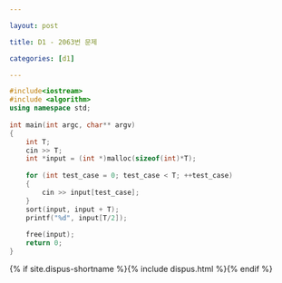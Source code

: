 ```yaml
---

layout: post

title: D1 - 2063번 문제

categories: [d1]

---
```


~~~cpp
#include<iostream>
#include <algorithm>
using namespace std;
 
int main(int argc, char** argv)
{
    int T;
    cin >> T;
    int *input = (int *)malloc(sizeof(int)*T);
 
    for (int test_case = 0; test_case < T; ++test_case)
    {
        cin >> input[test_case];
    }
    sort(input, input + T);
    printf("%d", input[T/2]);
 
    free(input);
    return 0;
}
~~~

{% if site.dispus-shortname %}{% include dispus.html %}{% endif %}